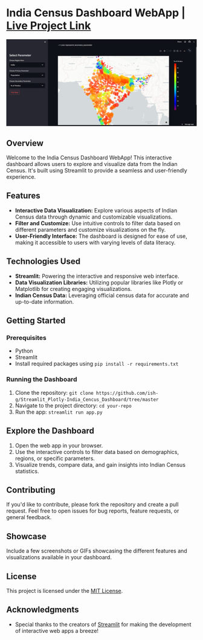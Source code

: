 # India Census Dashboard WebApp | [Live Project Link](https://ish-g-streamlit-plotly-india-cencus-dashboard-app-1m6tcu.streamlit.app/)

<img height="" src="Capture.PNG" width=""/>

## Overview

Welcome to the India Census Dashboard WebApp! This interactive dashboard allows users to explore and visualize data from the Indian Census. It's built using Streamlit to provide a seamless and user-friendly experience.

## Features

- **Interactive Data Visualization:** Explore various aspects of Indian Census data through dynamic and customizable visualizations.
- **Filter and Customize:** Use intuitive controls to filter data based on different parameters and customize visualizations on the fly.
- **User-Friendly Interface:** The dashboard is designed for ease of use, making it accessible to users with varying levels of data literacy.

## Technologies Used

- **Streamlit:** Powering the interactive and responsive web interface.
- **Data Visualization Libraries:** Utilizing popular libraries like Plotly or Matplotlib for creating engaging visualizations.
- **Indian Census Data:** Leveraging official census data for accurate and up-to-date information.

## Getting Started

### Prerequisites

- Python
- Streamlit
- Install required packages using `pip install -r requirements.txt`

### Running the Dashboard

1. Clone the repository: `git clone https://github.com/ish-g/Streamlit_Plotly-India_Cencus_Dashboard/tree/master`
2. Navigate to the project directory: `cd your-repo`
3. Run the app: `streamlit run app.py`

## Explore the Dashboard

1. Open the web app in your browser.
2. Use the interactive controls to filter data based on demographics, regions, or specific parameters.
3. Visualize trends, compare data, and gain insights into Indian Census statistics.

## Contributing

If you'd like to contribute, please fork the repository and create a pull request. Feel free to open issues for bug reports, feature requests, or general feedback.

## Showcase

Include a few screenshots or GIFs showcasing the different features and visualizations available in your dashboard.

## License

This project is licensed under the [MIT License](LICENSE).

## Acknowledgments

- Special thanks to the creators of [Streamlit](https://streamlit.io/) for making the development of interactive web apps a breeze!
